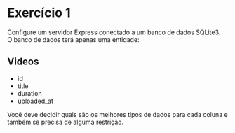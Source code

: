 # Exercício 1
Configure um servidor Express conectado a um banco de dados SQLite3.<br>
O banco de dados terá apenas uma entidade:

## Videos
- id
- title
- duration
- uploaded_at

Você deve decidir quais são os melhores tipos de dados para cada coluna e também se precisa de alguma restrição.
